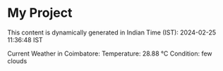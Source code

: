 # My Project

This content is dynamically generated in Indian Time (IST): 2024-02-25 11:36:48 IST


Current Weather in Coimbatore:
Temperature: 28.88 °C
Condition: few clouds
